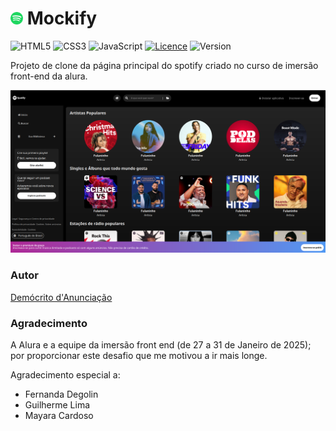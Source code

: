 # <img src="./assets/icons/favicon.png" width="20" > Mockify

![HTML5](https://img.shields.io/badge/html5-%23E34F26.svg?style=for-the-badge&logo=html5&logoColor=white)
![CSS3](https://img.shields.io/badge/css3-%231572B6.svg?style=for-the-badge&logo=css3&logoColor=white)
![JavaScript](https://img.shields.io/badge/javascript-%23323330.svg?style=for-the-badge&logo=javascript&logoColor=%23F7DF1E)
[![Licence](https://img.shields.io/github/license/Ileriayo/markdown-badges?style=for-the-badge)](./LICENSE)
![Version](https://img.shields.io/badge/v1.0.0-FFCC01?style=for-the-badge)

Projeto de clone da página principal do spotify criado no curso de imersão front-end da alura.

![](./assets/Captura%20de%20tela%20de%202025-01-28%2019-54-26.png)

### Autor
[Demócrito d'Anunciação](https://github.com/democrito88)

### Agradecimento

A Alura e a equipe da imersão front end (de 27 a 31 de Janeiro de 2025); por proporcionar este desafio que me motivou a ir mais longe.

Agradecimento especial a:
- Fernanda Degolin
- Guilherme Lima
- Mayara Cardoso
